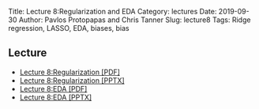 Title: Lecture 8:Regularization and EDA
Category: lectures
Date: 2019-09-30
Author: Pavlos Protopapas and Chris Tanner
Slug: lecture8
Tags: Ridge regression, LASSO, EDA, biases, bias

## Lecture

- [Lecture 8:Regularization [PDF]]({attach}presentation/Lecture8a_Regularization.pdf)
- [Lecture 8:Regularization [PPTX]]({attach}presentation/Lecture8a_Regularization.pptx)
- [Lecture 8:EDA [PDF]]({attach}presentation/Lecture8b_EDA.pdf)
- [Lecture 8:EDA [PPTX]]({attach}presentation/Lecture8b_EDA.pptx)